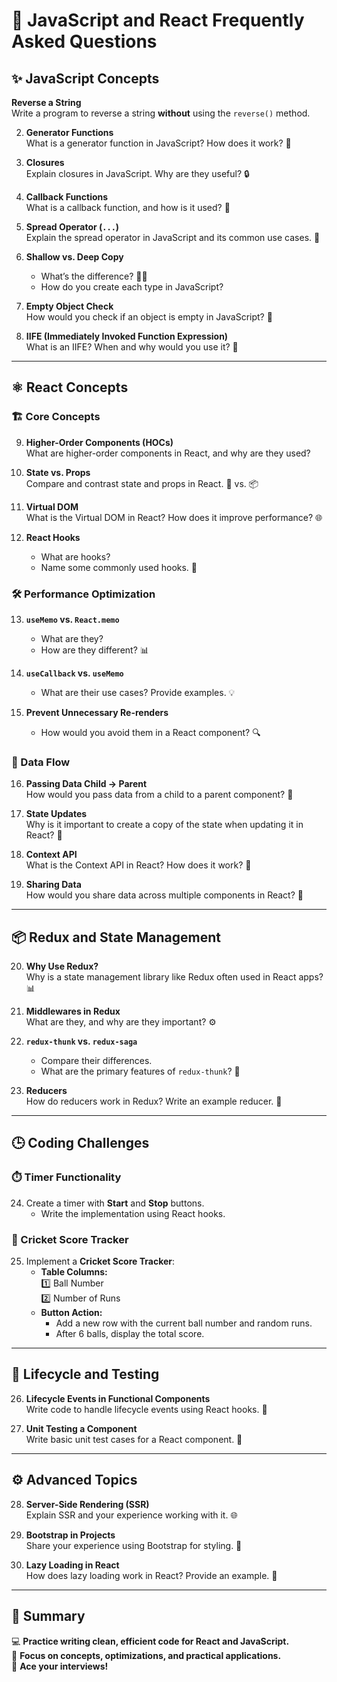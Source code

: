 # 🌟 JavaScript and React Frequently Asked Questions

## ✨ JavaScript Concepts

**Reverse a String**  
 Write a program to reverse a string **without** using the `reverse()` method.

2. **Generator Functions**  
   What is a generator function in JavaScript? How does it work? 🤔

3. **Closures**  
   Explain closures in JavaScript. Why are they useful? 🔒

4. **Callback Functions**  
   What is a callback function, and how is it used? 🔄

5. **Spread Operator (`...`)**  
   Explain the spread operator in JavaScript and its common use cases. 📖

6. **Shallow vs. Deep Copy**

   - What’s the difference? 🕵️‍♂️
   - How do you create each type in JavaScript?

7. **Empty Object Check**  
   How would you check if an object is empty in JavaScript? 📂

8. **IIFE (Immediately Invoked Function Expression)**  
   What is an IIFE? When and why would you use it? 🚀

---

## ⚛️ React Concepts

### 🏗️ Core Concepts

9. **Higher-Order Components (HOCs)**  
   What are higher-order components in React, and why are they used?

10. **State vs. Props**  
    Compare and contrast state and props in React. 🔄 vs. 📦

11. **Virtual DOM**  
    What is the Virtual DOM in React? How does it improve performance? 🌐

12. **React Hooks**
    - What are hooks?
    - Name some commonly used hooks. 🔌

### 🛠️ Performance Optimization

13. **`useMemo` vs. `React.memo`**

    - What are they?
    - How are they different? 📊

14. **`useCallback` vs. `useMemo`**

    - What are their use cases? Provide examples. 💡

15. **Prevent Unnecessary Re-renders**
    - How would you avoid them in a React component? 🔍

### 📡 Data Flow

16. **Passing Data Child → Parent**  
    How would you pass data from a child to a parent component? 🔼

17. **State Updates**  
    Why is it important to create a copy of the state when updating it in React? 🧩

18. **Context API**  
    What is the Context API in React? How does it work? 📡

19. **Sharing Data**  
    How would you share data across multiple components in React? 🔗

---

## 📦 Redux and State Management

20. **Why Use Redux?**  
    Why is a state management library like Redux often used in React apps? 📊

21. **Middlewares in Redux**  
    What are they, and why are they important? ⚙️

22. **`redux-thunk` vs. `redux-saga`**

    - Compare their differences.
    - What are the primary features of `redux-thunk`? 🧵

23. **Reducers**  
    How do reducers work in Redux? Write an example reducer. 📝

---

## 🕒 Coding Challenges

### ⏱️ Timer Functionality

24. Create a timer with **Start** and **Stop** buttons.
    - Write the implementation using React hooks.

### 🏏 Cricket Score Tracker

25. Implement a **Cricket Score Tracker**:
    - **Table Columns:**  
      1️⃣ Ball Number  
      2️⃣ Number of Runs
    - **Button Action:**
      - Add a new row with the current ball number and random runs.
      - After 6 balls, display the total score.

---

## 🔄 Lifecycle and Testing

26. **Lifecycle Events in Functional Components**  
    Write code to handle lifecycle events using React hooks. 🔄

27. **Unit Testing a Component**  
    Write basic unit test cases for a React component. 🧪

---

## ⚙️ Advanced Topics

28. **Server-Side Rendering (SSR)**  
    Explain SSR and your experience working with it. 🌐

29. **Bootstrap in Projects**  
    Share your experience using Bootstrap for styling. 🎨

30. **Lazy Loading in React**  
    How does lazy loading work in React? Provide an example. 🚦

---

## 🏁 Summary

💻 **Practice writing clean, efficient code for React and JavaScript.**  
🎯 **Focus on concepts, optimizations, and practical applications.**  
🚀 **Ace your interviews!**

